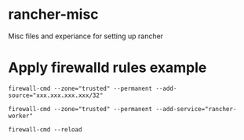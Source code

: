 # rancher-misc
Misc files and experiance for setting up rancher

# Apply firewalld rules example
```firewall-cmd --zone="trusted" --permanent --add-source="xxx.xxx.xxx.xxx/32"```

```firewall-cmd --zone="trusted" --permanent --add-service="rancher-worker"```

```firewall-cmd --reload```
